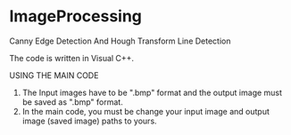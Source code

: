 # ImageProcessing
Canny Edge Detection And Hough Transform Line Detection

The code is written in Visual C++.

USING THE MAIN CODE
1) The Input images have to be ".bmp" format and the output image must be saved as ".bmp" format.
2) In the main code, you must be change your input image and output image (saved image) paths to yours.

